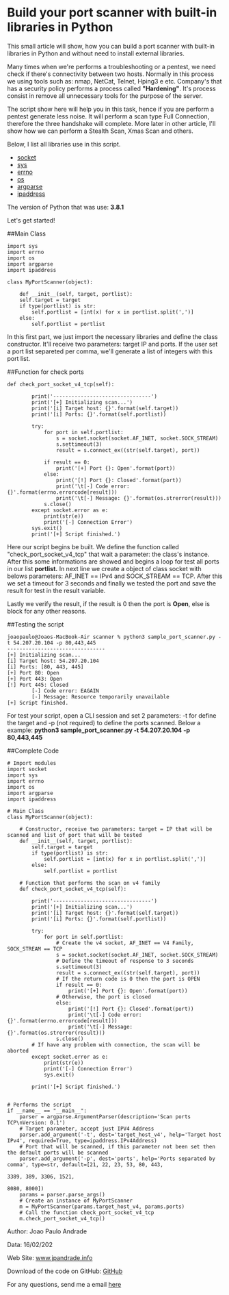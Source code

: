 # Build your port scanner with built-in libraries in Python

This small article will show, how you can build a port scanner with built-in libraries in Python and without need to 
install external libraries.

Many times when we're performs a troubleshooting or a pentest, we need check if there's connectivity between two hosts. 
Normally in this process we using tools such as: nmap, NetCat, Telnet, Hping3 e etc. Company's that has a security policy 
performs a process called **"Hardening"**. It's process consist in remove all unnecessary tools for the purpose of the server.

The script show here will help you in this task, hence if you are perform a pentest generate less noise. It will perform 
a scan type Full Connection, therefore the three handshake will complete. More later in other article, I'll show how we
 can perform a Stealth Scan, Xmas Scan and others.

Below, I list all libraries use in this script.

- <a href="https://docs.python.org/3.8/library/socket.html">socket</a>
- <a href="https://docs.python.org/3.8/library/sys.html">sys</a>
- <a href="https://docs.python.org/3.8/library/errno.html">errno</a>
- <a href="https://docs.python.org/3.8/library/os.html">os</a>
- <a href="https://docs.python.org/3.8/library/argparse.html">argparse</a>
- <a href="https://docs.python.org/3.8/library/ipaddress.html">ipaddress</a>

The version of Python that was use: **3.8.1**

Let's get started!

##Main Class

    import sys
    import errno
    import os
    import argparse
    import ipaddress
    
    class MyPortScanner(object):
    
        def __init__(self, target, portlist):
        self.target = target
        if type(portlist) is str:
            self.portlist = [int(x) for x in portlist.split(',')]
        else:
            self.portlist = portlist

In this first part, we just import the necessary libraries and define the class constructor. It'll receive two parameters: 
target IP and ports. If the user set a port list separeted per comma, we'll generate a list of integers with this port list.

##Function for check ports

    def check_port_socket_v4_tcp(self):
    
            print('--------------------------------')
            print('[+] Initializing scan...')
            print('[i] Target host: {}'.format(self.target))
            print('[i] Ports: {}'.format(self.portlist))
    
            try:
                for port in self.portlist:
                    s = socket.socket(socket.AF_INET, socket.SOCK_STREAM)
                    s.settimeout(3)
                    result = s.connect_ex((str(self.target), port))
    
                if result == 0:
                    print('[+] Port {}: Open'.format(port))
                else:
                    print('[!] Port {}: Closed'.format(port))
                    print('\t[-] Code error: {}'.format(errno.errorcode[result]))
                    print('\t[-] Message: {}'.format(os.strerror(result)))
                s.close()
            except socket.error as e:
                print(str(e))
                print('[-] Connection Error')
            sys.exit()
            print('[+] Script finished.')

Here our script begins be built. We define the function called "check_port_socket_v4_tcp" that wait a parameter: the 
class's instance. After this some informations are showed and begins a loop for test all ports in our list **portlist.** 
In next line we create a object of class socket with belows parameters: AF_INET == IPv4 and SOCK_STREAM == TCP. After 
this we set a timeout for 3 seconds and finally we tested the port and save the result for test in the result variable.

Lastly we verify the result, if the result is 0 then the port is **Open**, else is block for any other reasons.

##Testing the script

    joaopaulo@Joaos-MacBook-Air scanner % python3 sample_port_scanner.py -t 54.207.20.104 -p 80,443,445
    --------------------------------
    [+] Initializing scan...
    [i] Target host: 54.207.20.104
    [i] Ports: [80, 443, 445]
    [+] Port 80: Open
    [+] Port 443: Open
    [!] Port 445: Closed
            [-] Code error: EAGAIN
            [-] Message: Resource temporarily unavailable
    [+] Script finished.

For test your script, open a CLI session and set 2 parameters: -t for define the target and -p (not required) to define
 the ports scanned. Below a example: **python3 sample_port_scanner.py -t 54.207.20.104 -p 80,443,445**
 
##Complete Code

    # Import modules
    import socket
    import sys
    import errno
    import os
    import argparse
    import ipaddress

    # Main Class
    class MyPortScanner(object):
    
        # Constructor, receive two parameters: target = IP that will be scanned and list of port that will be tested
        def __init__(self, target, portlist):
            self.target = target
            if type(portlist) is str:
                self.portlist = [int(x) for x in portlist.split(',')]
            else:
                self.portlist = portlist
    
        # Function that performs the scan on v4 family
        def check_port_socket_v4_tcp(self):
    
            print('--------------------------------')
            print('[+] Initializing scan...')
            print('[i] Target host: {}'.format(self.target))
            print('[i] Ports: {}'.format(self.portlist))
    
            try:
                for port in self.portlist:
                    # Create the v4 socket, AF_INET == V4 Family, SOCK_STREAM == TCP
                    s = socket.socket(socket.AF_INET, socket.SOCK_STREAM)
                    # Define the timeout of response to 3 seconds
                    s.settimeout(3)
                    result = s.connect_ex((str(self.target), port))
                    # If the return code is 0 then the port is OPEN
                    if result == 0:
                        print('[+] Port {}: Open'.format(port))
                    # Otherwise, the port is closed
                    else:
                        print('[!] Port {}: Closed'.format(port))
                        print('\t[-] Code error: {}'.format(errno.errorcode[result]))
                        print('\t[-] Message: {}'.format(os.strerror(result)))
                    s.close()
            # If have any problem with connection, the scan will be aborted
            except socket.error as e:
                print(str(e))
                print('[-] Connection Error')
                sys.exit()
    
            print('[+] Script finished.')
    
    
    # Performs the script
    if __name__ == "__main__":
        parser = argparse.ArgumentParser(description='Scan ports TCP\nVersion: 0.1')
        # Target parameter, accept just IPV4 Address
        parser.add_argument('-t', dest='target_host_v4', help='Target host IPv4', required=True, type=ipaddress.IPv4Address)
        # Port that will be scanned, if this parameter not been set then the default ports will be scanned
        parser.add_argument('-p', dest='ports', help='Ports separated by comma', type=str, default=[21, 22, 23, 53, 80, 443,
                                                                                                    3389, 389, 3306, 1521,
                                                                                                    8080, 8000])
        params = parser.parse_args()
        # Create an instance of MyPortScanner
        m = MyPortScanner(params.target_host_v4, params.ports)
        # Call the function check_port_socket_v4_tcp
        m.check_port_socket_v4_tcp()

Author: Joao Paulo Andrade

Data: 16/02/202

Web Site: www.jpandrade.info

Download of the code on GitHub: <a href="https://github.com/andradjp/hacktools/blob/master/scanner/sample_port_scanner.py">GitHub</a>

For any questions, send me a email <a href="contact@jpandrade.info">here</a>